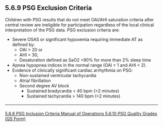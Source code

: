 ## 5.6.9 PSG Exclusion Criteria

Children with PSG results that do not meet OAI/AHI saturation criteria after central review are ineligible for participation regardless of the local clinical interpretation of the PSG data. PSG exclusion criteria are:

- Severe OSAS or significant hypoxemia requiring immediate AT as defined by:
  - OAI > 20 or
  - AHI > 30,
  - Desaturation defined as SaO2 <90% for more than 2% sleep time
- Apnea hypopnea indices in the normal range (OAI < 1 and AHI < 2).
- Evidence of clinically significant cardiac arrhythmia on PSG:
  - Non-sustained ventricular tachycardia
  - Atrial fibrillation
  - Second degree AV block
      - Sustained bradycardia < 40 bpm (>2 minutes)
      - Sustained tachycardia > 140 bpm (>2 minutes)

<hr class="soften" style="margin-top: 20px;margin-bottom: 20px;"/>

<div class="center">
<div class="btn-group">
  <a href=":pages_path:/manuals/polysomnography-reading-center/5-06-08-psg-inclusion-criteria.md" class="btn btn-default">
    <span class="glyphicon glyphicon-chevron-left"></span>
    5.6.8 PSG Inclusion Criteria
  </a>

  <a href=":pages_path:/manuals/polysomnography-reading-center/5-00-mop-toc.md" class="btn btn-default">
    <span class="glyphicon glyphicon-chevron-up"></span>
    Manual of Operations
  </a>

  <a href=":pages_path:/manuals/polysomnography-reading-center/5-06-10-psg-quality-grades.md" class="btn btn-success">
    5.6.10 PSG Quality Grades (QS Form)
    <span class="glyphicon glyphicon-chevron-right"></span>
  </a>
</div>
</div>
